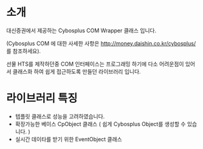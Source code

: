 # 소개 #

대신증권에서 제공하는 Cybosplus COM Wrapper 클래스 입니다.

(Cybosplus COM 에 대한 사세한 사항은 http://money.daishin.co.kr/cybosplus/ 를 참조하세요).

선물 HTS를 제작하던중 COM 인터페이스는 프로그래밍 하기에 다소 어려운점이 있어서 클래스화 하여 쉽게 접근하도록 만들던 라이브러리 입니다.


# 라이브러리 특징 #

  * 텝플릿 클래스로 성능을 고려하였습니다.
  * 확장가능한 베이스 CpObject 클래스 ( 쉽게 Cybosplus Object를 생성할 수 있습니다. )
  * 실시간 데이타를 받기 위한 EventObject 클래스